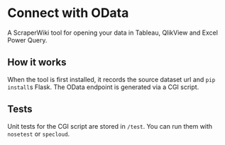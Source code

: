 # Connect with OData

A ScraperWiki tool for opening your data in Tableau, QlikView and Excel Power Query.

## How it works

When the tool is first installed, it records the source dataset url and `pip install`s Flask. The OData endpoint is generated via a CGI script.

## Tests

Unit tests for the CGI script are stored in `/test`. You can run them with `nosetest` or `specloud`.
